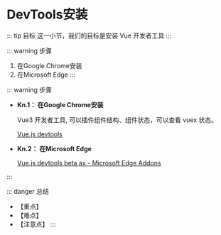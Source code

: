 # DevTools安装

::: tip 目标
这一小节，我们的目标是安装 Vue 开发者工具
:::

::: warning 步骤

1. 在Google Chrome安装
2. 在Microsoft Edge
:::

::: warning 步骤

* **Kn.1： 在Google Chrome安装**

  Vue3 开发者工具, 可以插件组件结构、组件状态，可以查看 vuex 状态。

  [Vue.js devtools](https://chrome.google.com/webstore/detail/vuejs-devtools/ljjemllljcmogpfapbkkighbhhppjdbg)

* **Kn.2： 在Microsoft Edge**

  [Vue.js devtools beta ax - Microsoft Edge Addons](https://microsoftedge.microsoft.com/addons/detail/vuejs-devtools-beta-ax/khampijcelfojpjcmmiibmhfkhacjhhj)

:::

::: danger 总结

* 【重点】
* 【难点】
* 【注意点】
:::

